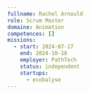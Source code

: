 ```yaml
---
fullname: Rachel Arnould
role: Scrum Master
domaine: Animation
competences: []
missions:
  - start: 2024-07-17
    end: 2024-10-16
    employer: PathTech
    status: independent
    startups:
      - ecobalyse
---
```

